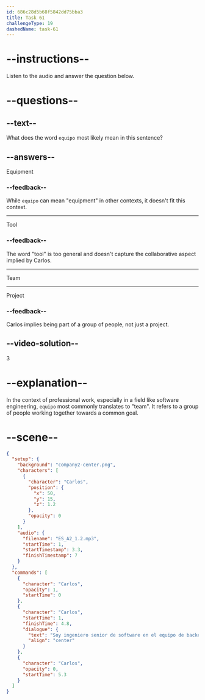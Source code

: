 ```yaml
---
id: 686c28d5b68f5842dd75bba3
title: Task 61
challengeType: 19
dashedName: task-61
---
```


<!-- (Audio) Carlos: Soy ingeniero senior de software en el equipo de backend. -->

# --instructions--

Listen to the audio and answer the question below.

# --questions--

## --text--

What does the word `equipo` most likely mean in this sentence?

## --answers--

Equipment

### --feedback--

While `equipo` can mean "equipment" in other contexts, it doesn't fit this context.

---

Tool

### --feedback--

The word "tool" is too general and doesn't capture the collaborative aspect implied by Carlos.

---

Team

---

Project

### --feedback--

Carlos implies being part of a group of people, not just a project.

## --video-solution--

3

# --explanation--

In the context of professional work, especially in a field like software engineering, `equipo` most commonly translates to "team". It refers to a group of people working together towards a common goal.

# --scene--

```json
{
  "setup": {
    "background": "company2-center.png",
    "characters": [
      {
        "character": "Carlos",
        "position": {
          "x": 50,
          "y": 15,
          "z": 1.2
        },
        "opacity": 0
      }
    ],
    "audio": {
      "filename": "ES_A2_1.2.mp3",
      "startTime": 1,
      "startTimestamp": 3.3,
      "finishTimestamp": 7
    }
  },
  "commands": [
    {
      "character": "Carlos",
      "opacity": 1,
      "startTime": 0
    },
    {
      "character": "Carlos",
      "startTime": 1,
      "finishTime": 4.8,
      "dialogue": {
        "text": "Soy ingeniero senior de software en el equipo de backend.",
        "align": "center"
      }
    },
    {
      "character": "Carlos",
      "opacity": 0,
      "startTime": 5.3
    }
  ]
}
```
